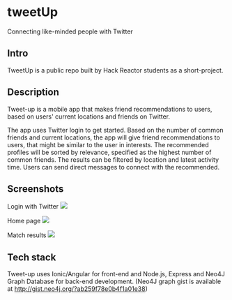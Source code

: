 tweetUp
=======

Connecting like-minded people with Twitter

Intro
-----
TweetUp is a public repo built by Hack Reactor students as a short-project.

Description
-----------
Tweet-up is a mobile app that makes friend recommendations to users, based on users' current locations and friends on Twitter.

The app uses Twitter login to get started. Based on the number of common friends and current locations, the app will give friend recommendations to users, that might be similar to the user in interests. The recommended profiles will be sorted by relevance, specified as the highest number of common friends. The results can be filtered by location and latest activity time. Users can send direct messages to connect with the recommended.

Screenshots
-----------
Login with Twitter
![](http://i58.tinypic.com/34sfhtu.png)

Home page
![](http://i60.tinypic.com/3587v2v.png)

Match results
![](http://i59.tinypic.com/2418j1e.png)

Tech stack
----------
Tweet-up uses Ionic/Angular for front-end and Node.js, Express and Neo4J Graph Database for back-end development. (Neo4J graph gist is available at http://gist.neo4j.org/?ab259f78e0b4f1a01e38)
